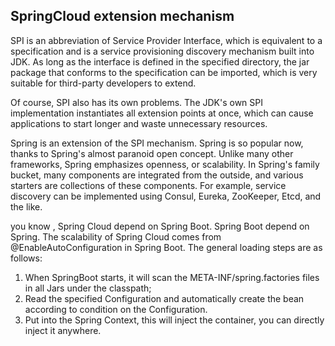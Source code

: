 ## SpringCloud extension mechanism
SPI is an abbreviation of Service Provider Interface, which is equivalent to a specification and is a service provisioning discovery mechanism built into JDK. As long as the interface is defined in the specified directory, the jar package that conforms to the specification can be imported, which is very suitable for third-party developers to extend.

Of course, SPI also has its own problems. The JDK's own SPI implementation instantiates all extension points at once, which can cause applications to start longer and waste unnecessary resources.

Spring is an extension of the SPI mechanism. Spring is so popular now, thanks to Spring's almost paranoid open concept. Unlike many other frameworks, Spring emphasizes openness, or scalability. In Spring's family bucket, many components are integrated from the outside, and various starters are collections of these components. For example, service discovery can be implemented using Consul, Eureka, ZooKeeper, Etcd, and the like.

you know , Spring Cloud depend on Spring Boot. Spring Boot depend on Spring. The scalability of Spring Cloud comes from @EnableAutoConfiguration in Spring Boot. The general loading steps are as follows:
 
1. When SpringBoot starts, it will scan the META-INF/spring.factories files in all Jars under the classpath;
2. Read the specified Configuration and automatically create the bean according to condition on the Configuration.
3. Put into the Spring Context, this will inject the container, you can directly inject it anywhere.